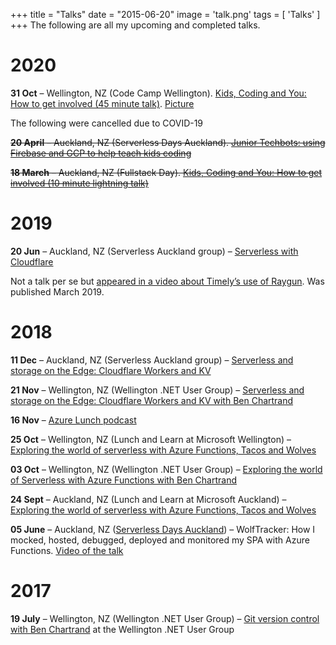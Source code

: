 +++
title = "Talks"
date = "2015-06-20"
image = 'talk.png'
tags = [
  'Talks'
]
+++
The following are all my upcoming and completed talks.

# 2020
**31 Oct** – Wellington, NZ (Code Camp Wellington). [Kids, Coding and You: How to get involved (45 minute talk)](https://www.codecampwellington.nz/). [Picture](https://twitter.com/codecampwelly/status/1322308410122014720)

The following were cancelled due to COVID-19 

~~**20 April** – Auckland, NZ (Serverless Days Auckland). [Junior Techbots: using Firebase and GCP to help teach kids coding](https://serverless.org.nz/)~~

~~**18 March** – Auckland, NZ (Fullstack Day). [Kids, Coding and You: How to get involved (10 minute lightning talk)](https://www.fullstackday.com/2020/BenChartrand.html)~~

# 2019

**20 Jun** – Auckland, NZ (Serverless Auckland group) – [Serverless with Cloudflare](https://www.meetup.com/en-AU/Serverless-Auckland/events/261756388/)

Not a talk per se but [appeared in a video about Timely’s use of Raygun](https://raygun.com/customer-stories/timely). Was published March 2019.

# 2018

**11 Dec** – Auckland, NZ (Serverless Auckland group) – [Serverless and storage on the Edge: Cloudflare Workers and KV](https://www.meetup.com/Serverless-Auckland/events/256400210/)

**21 Nov** – Wellington, NZ (Wellington .NET User Group) – [Serverless and storage on the Edge: Cloudflare Workers and KV with Ben Chartrand](https://www.meetup.com/WelliDotNet/events/255535552/)

**16 Nov** – [Azure Lunch podcast](https://github.com/DanielLarsenNZ/azure-lunch/blob/master/podcasts/s1e05.md)

**25 Oct** – Wellington, NZ (Lunch and Learn at Microsoft Wellington) – [Exploring the world of serverless with Azure Functions, Tacos and Wolves](https://www.meetup.com/Wellington-Azure-Lunchtime-Meetup/events/255543997/)

**03 Oct** – Wellington, NZ (Wellington .NET User Group) – [Exploring the world of Serverless with Azure Functions with Ben Chartrand](https://www.meetup.com/WelliDotNet/events/253086787/)

**24 Sept** – Auckland, NZ (Lunch and Learn at Microsoft Auckland) – [Exploring the world of serverless with Azure Functions, Tacos and Wolves](https://www.meetup.com/Auckland-Azure-Lunchtime-Meetup/events/253603998/)

**05 June** – Auckland, NZ ([Serverless Days Auckland](http://serverless.org.nz/)) – WolfTracker: How I mocked, hosted, debugged, deployed and monitored my SPA with Azure Functions. [Video of the talk](https://www.youtube.com/watch?v=MP1wgLWJZcM)

# 2017

**19 July** – Wellington, NZ (Wellington .NET User Group) – [Git version control with Ben Chartrand](https://www.meetup.com/WelliDotNet/events/240782053/) at the Wellington .NET User Group